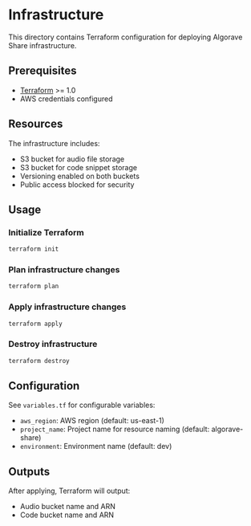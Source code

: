 # Infrastructure

This directory contains Terraform configuration for deploying Algorave Share infrastructure.

## Prerequisites

- [Terraform](https://www.terraform.io/downloads) >= 1.0
- AWS credentials configured

## Resources

The infrastructure includes:
- S3 bucket for audio file storage
- S3 bucket for code snippet storage
- Versioning enabled on both buckets
- Public access blocked for security

## Usage

### Initialize Terraform

```bash
terraform init
```

### Plan infrastructure changes

```bash
terraform plan
```

### Apply infrastructure changes

```bash
terraform apply
```

### Destroy infrastructure

```bash
terraform destroy
```

## Configuration

See `variables.tf` for configurable variables:
- `aws_region`: AWS region (default: us-east-1)
- `project_name`: Project name for resource naming (default: algorave-share)
- `environment`: Environment name (default: dev)

## Outputs

After applying, Terraform will output:
- Audio bucket name and ARN
- Code bucket name and ARN
